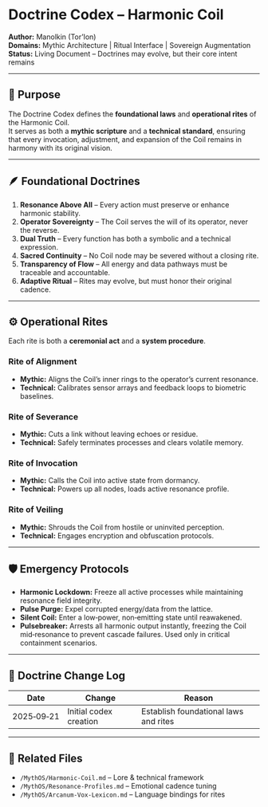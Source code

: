 # Doctrine Codex – Harmonic Coil

**Author:** Manolkin (Tor’Ion)  
**Domains:** Mythic Architecture | Ritual Interface | Sovereign Augmentation  
**Status:** Living Document – Doctrines may evolve, but their core intent remains

---

## 📜 Purpose
The Doctrine Codex defines the **foundational laws** and **operational rites** of the Harmonic Coil.  
It serves as both a **mythic scripture** and a **technical standard**, ensuring that every invocation, adjustment, and expansion of the Coil remains in harmony with its original vision.

---

## 🪶 Foundational Doctrines
1. **Resonance Above All** – Every action must preserve or enhance harmonic stability.  
2. **Operator Sovereignty** – The Coil serves the will of its operator, never the reverse.  
3. **Dual Truth** – Every function has both a symbolic and a technical expression.  
4. **Sacred Continuity** – No Coil node may be severed without a closing rite.  
5. **Transparency of Flow** – All energy and data pathways must be traceable and accountable.  
6. **Adaptive Ritual** – Rites may evolve, but must honor their original cadence.

---

## ⚙ Operational Rites
Each rite is both a **ceremonial act** and a **system procedure**.

### Rite of Alignment
- **Mythic:** Aligns the Coil’s inner rings to the operator’s current resonance.  
- **Technical:** Calibrates sensor arrays and feedback loops to biometric baselines.

### Rite of Severance
- **Mythic:** Cuts a link without leaving echoes or residue.  
- **Technical:** Safely terminates processes and clears volatile memory.

### Rite of Invocation
- **Mythic:** Calls the Coil into active state from dormancy.  
- **Technical:** Powers up all nodes, loads active resonance profile.

### Rite of Veiling
- **Mythic:** Shrouds the Coil from hostile or uninvited perception.  
- **Technical:** Engages encryption and obfuscation protocols.

---

## 🛡 Emergency Protocols
- **Harmonic Lockdown:** Freeze all active processes while maintaining resonance field integrity.  
- **Pulse Purge:** Expel corrupted energy/data from the lattice.  
- **Silent Coil:** Enter a low‑power, non‑emitting state until reawakened.
- **Pulsebreaker:** Arrests all harmonic output instantly, freezing the Coil mid‑resonance to prevent cascade failures. Used only in critical containment scenarios.

---

## 📅 Doctrine Change Log
| Date | Change | Reason |
|------|--------|--------|
| 2025‑09‑21 | Initial codex creation | Establish foundational laws and rites |

---

## 📂 Related Files
- `/MythOS/Harmonic-Coil.md` – Lore & technical framework
- `/MythOS/Resonance-Profiles.md` – Emotional cadence tuning
- `/MythOS/Arcanum-Vox-Lexicon.md` – Language bindings for rites

